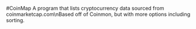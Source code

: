 #CoinMap
A program that lists cryptocurrency data sourced from coinmarketcap.com\nBased off of Coinmon, but with more options including sorting.
